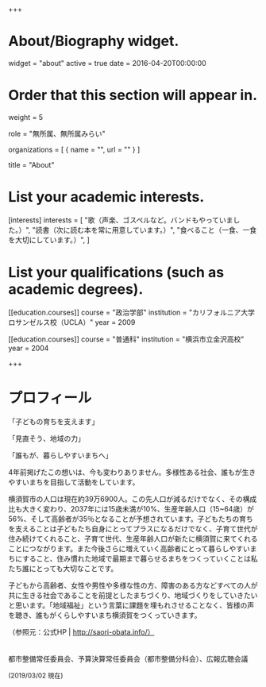 +++
# About/Biography widget.
widget = "about"
active = true
date = 2016-04-20T00:00:00

# Order that this section will appear in.
weight = 5

role = "無所属、無所属みらい"

organizations = [ { name = "", url = "" } ]

title = "About"

# List your academic interests.
[interests]
  interests = [
    "歌（声楽、ゴスペルなど。バンドもやっていました。）",
    "読書（次に読む本を常に用意しています。）",
    "食べること（一食、一食を大切にしています。）",
  ]

# List your qualifications (such as academic degrees).
[[education.courses]]
  course = "政治学部"
  institution = "カリフォルニア大学ロサンゼルス校（UCLA）"
  year = 2009

[[education.courses]]
  course = "普通科"
  institution = "横浜市立金沢高校"
  year = 2004

+++

# プロフィール

「子どもの育ちを支えます」

「見直そう、地域の力」

「誰もが、暮らしやすいまちへ」

4年前掲げたこの想いは、今も変わりありません。多様性ある社会、誰もが生きやすいまちを目指して活動をしています。

横須賀市の人口は現在約39万6900人。この先人口が減るだけでなく、その構成比も大きく変わり、2037年には15歳未満が10%、生産年齢人口（15~64歳）が56%、そして高齢者が35％となることが予想されています。子どもたちの育ちを支えることは子どもたち自身にとってプラスになるだけでなく、子育て世代が住み続けてくれること、子育て世代、生産年齢人口が新たに横須賀に来てくれることにつながります。また今後さらに増えていく高齢者にとって暮らしやすいまちにすること、住み慣れた地域で最期まで暮らせるまちをつくっていくことは私たち誰にとっても大切なことです。

子どもから高齢者、女性や男性や多様な性の方、障害のある方などすべての人が共に生きる社会であることを前提としたまちづくり、地域づくりをしていきたいと思います。「地域福祉」という言葉に課題を埋もれさせることなく、皆様の声を聴き、誰もがくらしやすいまち横須賀をつくっていきます。

（参照元：公式HP | http://saori-obata.info/）
<br><br><br>
都市整備常任委員会、予算決算常任委員会（都市整備分科会）、広報広聴会議

<span style="font-size:small">(2019/03/02 現在)</span>